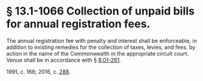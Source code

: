 # § 13.1-1066 Collection of unpaid bills for annual registration fees.

<p>The annual registration fee with penalty and interest shall be enforceable, in addition to existing remedies for the collection of taxes, levies, and fees, by action in the name of the Commonwealth in the appropriate circuit court. Venue shall be in accordance with § <a href='http://law.lis.virginia.gov/vacode/8.01-261/'>8.01-261</a>.</p><p>1991, c. 168; 2016, c. <a href='http://lis.virginia.gov/cgi-bin/legp604.exe?161+ful+CHAP0288'>288</a>.</p>